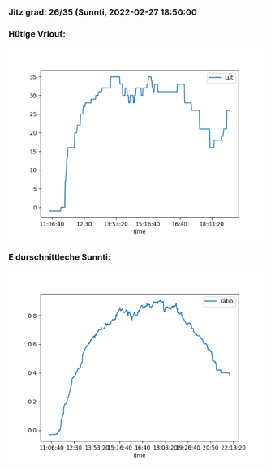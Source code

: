 ### Jitz grad: 26/35 (Sunnti, 2022-02-27 18:50:00

### Hütige Vrlouf:
![Graph](Today.png)

### E durschnittleche Sunnti:
![Graph](Sunnti.png)